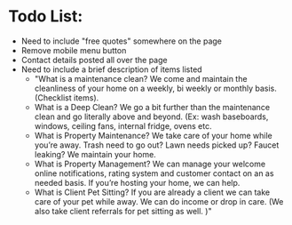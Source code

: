 # Todo List:
- Need to include "free quotes" somewhere on the page
- Remove mobile menu button
- Contact details posted all over the page
- Need to include a brief description of items listed
    - "What is a maintenance clean? We come and maintain the cleanliness of your home on a weekly, bi weekly or monthly basis. (Checklist items). 
    - What is a Deep Clean? We go a bit further than the maintenance clean and go literally above  and beyond.  (Ex: wash baseboards, windows, ceiling fans, internal fridge, ovens etc.
    - What is Property Maintenance? We take care of your home while you’re away. Trash need to go out? Lawn needs picked up? Faucet leaking? We maintain your home. 
    - What is Property Management? We can manage your welcome online notifications, rating system and customer contact on an as needed basis. If you’re hosting your home, we can help. 
    - What is Client Pet Sitting? If you are already a client we can take care of your pet while away.  We can do income or drop in care. (We also take client referrals for pet sitting as well. )"